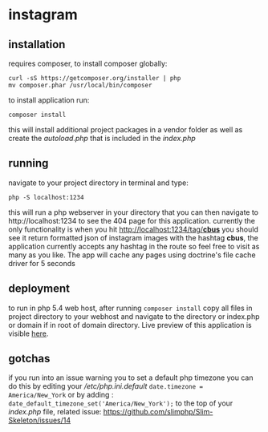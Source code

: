 # instagram

## installation

requires composer, to install composer globally:
```Shell 
curl -sS https://getcomposer.org/installer | php 
mv composer.phar /usr/local/bin/composer
```

to install application run:
```Shell 
composer install
```
this will install additional project packages in a vendor folder as well as create the *autoload.php* that is included in the *index.php*

## running
navigate to your project directory in terminal and type:
````Shell
php -S localhost:1234
`````
this will run a php webserver in your directory that you can then navigate to http://localhost:1234 to see the 404 page for this application.
currently the only functionality is when you hit [http://localhost:1234/tag/**cbus**](http://localhost:1234/tag/cbus) you should see it return formatted json of instagram images with the hashtag **cbus**, the application currently accepts any hashtag in the route so feel free to visit as many as you like. The app will cache any pages using doctrine's file cache driver for 5 seconds


## deployment
to run in php 5.4 web host, after running ````composer install```` copy all files in project directory to your webhost and navigate to the directory or index.php or domain if in root of domain directory.
Live preview of this application is visible [here](http://instagram.katz.ninja/tag/civichacks).

## gotchas
if you run into an issue warning you to set a default php timezone you can do this by editing your */etc/php.ini.default* 
````date.timezone = America/New_York```` or by adding : ````date_default_timezone_set('America/New_York');```` to the top of your *index.php* file, related issue: https://github.com/slimphp/Slim-Skeleton/issues/14
